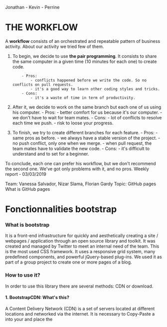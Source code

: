 ﻿Jonathan - Kevin - Perrine

# THE WORKFLOW

A **workflow** consists of an orchestrated and repeatable pattern of business activity.
About our activity we tried few of them.

1.  To begin, we decide to use **the pair programming**. It consists to share the same computer in a given time (10 minutes for each one) to create code.

        	- Pros:
        		- conflicts happened before we write the code. So no conflicts on pull requests.
        		- it's a good way to learn other coding styles and tricks.
        	- Cons:
        		- it's a waste of time in term of productivity.

2.  After it, we decide to work on the same branch but each one of us using his computer. - Pros: - better comfort for us because it's our computer. - we don't have to wait for team mates. - Cons: - lot of conflicts to resolve each time we push. - risk to loose your progress.

3.  To finish, we try to create different branches for each feature. - Pros: - same pros as before. - we always have a stable version of the project. - no push conflict, only one when we merge. - when pull request, the team mates have to validate the new code. - Cons: - it's difficult to understand and to set for a beginner.

To conclude, each one can prefer his workflow, but we don't recommend the second one.
We've got only problems with it, and no pros.
Weekly report - 03/03/2019

Team: Vanessa Salvador, Nizar Slama, Florian Gardy
Topic: GitHub pages
What is GitHub pages

# Fonctionnalities bootstrap

### What is bootstrap

It is a front-end infrastructure for quickly and aesthetically creating a site / webpages / application through an open source library and toolkit.
It was created and managed by Twitter to meet an internal need of the team. This is the most used CSS framework.
It uses a responsive grid system, many predefined components, and powerful jQuery-based plug-ins.
We used it as part of a group project to create one or more pages of a blog.

### How to use it?

In order to use this library there are several methods: CDN or download.

#### 1. BootstrapCDN: What's this?

A Content Delivery Network (CDN) is a set of servers located at different locations and networked via the internet.
It is necessary to Copy-Paste a <link> into your <head> and place
the <script> near the end of your pages, just before the </ body> closing tag.

#### 2. Other methods:

Bootstrap components can be downloaded directly to their site.

### How it works?

Bootstrap uses a responsive 12 column grid layout and has design templates for:

-   Buttons
-   Images
-   Tables
-   Forms
-   Navigation

### Pros and Cons:

#### Pros:

-   Quick site layout ;
-   Very flexible, possibility of modifying the code directly in the HTML ;
-   Render quickly very aesthetic;

#### Cons:

-   Sites necessarily identical at the level of the structure, due to the Bootstrap standard;
-   The copy-pasted;
-   Some tools are difficult to modify at our choice.


# GitHub Pages

## What is GitHub pages

GitHub Pages is a service, provided by GitHub, designed to host your personal, organization, or project pages directly from a GitHub repository.


## How to publish on GitHub Pages ?

If you want to publish a website **as a standard user or an organization**, simply create a new repository on GitHub named **username.github.io**, where _username_ is your username (or organization name) on GitHub.
All the modifications done on the master branch are automatically published on internet.

If you want to publish a **project site**:
 - create any repository
 - create/add a file "index.html"
 - modify the settings of the repository: Settings > GitHub Pages > Select the source branch (master)
 Your site will be publish after your next commit on the master branch.

  
## How can I reach my website ?

To reach your web site, open any web browser and open the url pattern below:
**User or organization** : https://*username*.github.io
**Project** : http://*username*.github.io/*repository*



**Crew:*** Amine, Sarah, Stéphane


# Management Conflicts

**

## How to resolve merge conflicts**

**

3 merge tools :

1. - Visual Studio

2. - Meld: via Git

3. - Github : Pull request***


## **1= VISUAL STUDIO**

		-The conflicts begin when you make a git pull (we are on a dev branch)
		-Visual Studio display red stickers = conflict indicators
		-Display between the remote code and your local code:  
		*An input mode with a color and an output mode with another color* 
		-As long as the conflicts are not settled, no further action can be allow
		-Choose the code that we want to keep and validate
		-3 possible options = accept both changes / accept incoming changes / accept current changes
		-After that, make a git push on the current branch (dev)

*Warning!*  
One piece of advice: start conflict management from the bottom of the code page to avoid validating all conflicts without being able to check them one by one.

*VS Screenshots*
(https://code.visualstudio.com/assets/docs/editor/versioncontrol/merge-conflict.png)
![RÃ©sultat de recherche d'images pour "visual studio code merge tool"](https://code.visualstudio.com/assets/docs/editor/versioncontrol/overview.png)


## **2= MELD**

When using Git, "git mergetool" will start a 'merge helper
3 parts displayed:
1- Local code
2- Code commit
3- Remote code
- Allow to have a global visualization of the differences between local, remote and commit code.
- Choose the code that you want to keep for the project (thanks to the arrow button)
- Save the choice and it's done.

*Meld Screenshot*
![RÃ©sultat de recherche d'images pour "meld screenshots"](https://i.stack.imgur.com/QRzUR.png)

## **3= GITHUB**

-Go on the repository on Github
-Choose the branch which will receive the data
-The branch where the data came from
-Make a pull request
-Add a comment if needed
-Check the message: Indicator able to merge or not
-And do the validation.

*Only the repository owner can do the validation*

  ![](https://chat.wildcodeschool.fr/file-upload/yZGkrZokLYNQurrWB/Capture%20d%E2%80%99%C3%A9cran%20de%202019-03-08%2011-23-15.png)


** Conclusion **: Conflict management on a daily basis and throughout the project is **highly* recommended**.
Thus you can save time and avoid being overwhelmed by too much conflict at the end of the project.